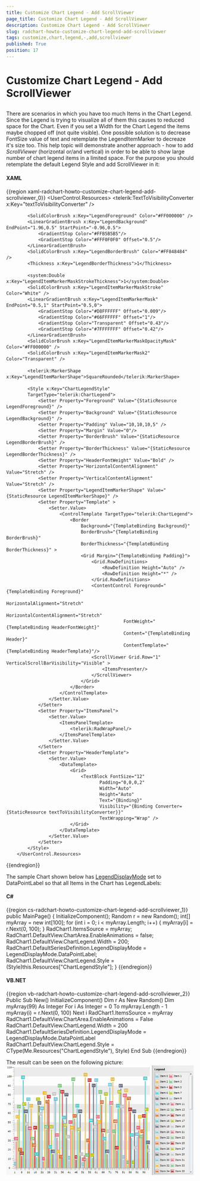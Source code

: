```yaml
---
title: Customize Chart Legend - Add ScrollViewer
page_title: Customize Chart Legend - Add ScrollViewer
description: Customize Chart Legend - Add ScrollViewer
slug: radchart-howto-customize-chart-legend-add-scrollviewer
tags: customize,chart,legend,-,add,scrollviewer
published: True
position: 17
---
```


# Customize Chart Legend - Add ScrollViewer



## 

There are scenarios in which you have too much Items in the Chart Legend. Since the Legend is trying to visualize all of them this causes to reduced space for the Chart. Even if you set a Width for the Chart Legend the items maybe chopped off (not quite visible).
One possible solution is to decrease FontSize value of text and retemplate the LegendItemMarker to decreaze it's size too. This help topic will demonstrate another approach - how to add *ScrollViewer* (horizontal or/and vertical) in order to be able to show large number of chart legend items in a limited space.
For the purpose you should retemplate the default Legend Style and add ScrollViewer in it:

#### __XAML__

{{region xaml-radchart-howto-customize-chart-legend-add-scrollviewer_0}}
	<UserControl.Resources>
	        <telerik:TextToVisibilityConverter x:Key="textToVisibilityConverter" />
	
	        <SolidColorBrush x:Key="LegendForeground" Color="#FF000000" />
	        <LinearGradientBrush x:Key="LegendBackground" EndPoint="1.96,0.5" StartPoint="-0.96,0.5">
	            <GradientStop Color="#FFB5B5B5"/>
	            <GradientStop Color="#FFF0F0F0" Offset="0.5"/>
	        </LinearGradientBrush>
	        <SolidColorBrush x:Key="LegendBorderBrush" Color="#FF848484" />
	        <Thickness x:Key="LegendBorderThickness">1</Thickness>
	
	        <system:Double x:Key="LegendItemMarkerMaskStrokeThickness">1</system:Double>
	        <SolidColorBrush x:Key="LegendItemMarkerMaskStroke" Color="White" />
	        <LinearGradientBrush x:Key="LegendItemMarkerMask" EndPoint="0.5,1" StartPoint="0.5,0">
	            <GradientStop Color="#D8FFFFFF" Offset="0.009"/>
	            <GradientStop Color="#66FFFFFF" Offset="1"/>
	            <GradientStop Color="Transparent" Offset="0.43"/>
	            <GradientStop Color="#7FFFFFFF" Offset="0.42"/>
	        </LinearGradientBrush>
	        <SolidColorBrush x:Key="LegendItemMarkerMaskOpacityMask" Color="#FF000000" />
	        <SolidColorBrush x:Key="LegendItemMarkerMask2" Color="Transparent" />
	
	        <telerik:MarkerShape x:Key="LegendItemMarkerShape">SquareRounded</telerik:MarkerShape>
	
	        <Style x:Key="ChartLegendStyle"
	        TargetType="telerik:ChartLegend">
	            <Setter Property="Foreground" Value="{StaticResource LegendForeground}" />
	            <Setter Property="Background" Value="{StaticResource LegendBackground}" />
	            <Setter Property="Padding" Value="10,10,10,5" />
	            <Setter Property="Margin" Value="0"/>
	            <Setter Property="BorderBrush" Value="{StaticResource LegendBorderBrush}" />
	            <Setter Property="BorderThickness" Value="{StaticResource LegendBorderThickness}" />
	            <Setter Property="HeaderFontWeight" Value="Bold" />
	            <Setter Property="HorizontalContentAlignment" Value="Stretch" />
	            <Setter Property="VerticalContentAlignment" Value="Stretch" />
	            <Setter Property="LegendItemMarkerShape" Value="{StaticResource LegendItemMarkerShape}" />
	            <Setter Property="Template" >
	                <Setter.Value>
	                    <ControlTemplate TargetType="telerik:ChartLegend">
	                        <Border 
	                            Background="{TemplateBinding Background}"
	                            BorderBrush="{TemplateBinding BorderBrush}"
	                            BorderThickness="{TemplateBinding BorderThickness}" >
	                            <Grid Margin="{TemplateBinding Padding}">
	                                <Grid.RowDefinitions>
	                                    <RowDefinition Height="Auto" />
	                                    <RowDefinition Height="*" />
	                                </Grid.RowDefinitions>
	                                <ContentControl Foreground="{TemplateBinding Foreground}"
	                                            HorizontalAlignment="Stretch"
	                                            HorizontalContentAlignment="Stretch"
	                                            FontWeight="{TemplateBinding HeaderFontWeight}" 
	                                            Content="{TemplateBinding Header}" 
	                                            ContentTemplate="{TemplateBinding HeaderTemplate}"/>
	                                <ScrollViewer Grid.Row="1" VerticalScrollBarVisibility="Visible" >  
	                                    <ItemsPresenter/>
	                                </ScrollViewer>
	                            </Grid>
	                        </Border>
	                    </ControlTemplate>
	                </Setter.Value>
	            </Setter>
	            <Setter Property="ItemsPanel">
	                <Setter.Value>
	                    <ItemsPanelTemplate>
	                        <telerik:RadWrapPanel/>
	                    </ItemsPanelTemplate>
	                </Setter.Value>
	            </Setter>
	            <Setter Property="HeaderTemplate">
	                <Setter.Value>
	                    <DataTemplate>
	                        <Grid>
	                            <TextBlock FontSize="12"
	                                   Padding="0,0,0,2"  
	                                   Width="Auto" 
	                                   Height="Auto" 
	                                   Text="{Binding}"
	                                   Visibility="{Binding Converter={StaticResource textToVisibilityConverter}}"
	                                   TextWrapping="Wrap" />
	                        </Grid>
	                    </DataTemplate>
	                </Setter.Value>
	            </Setter>
	        </Style>
	    </UserControl.Resources>
{{endregion}}



The sample Chart shown below has [LegendDisplayMode](http://www.telerik.com/help/silverlight/radchart-features-chart-legend.html) set to DataPointLabel so that all Items in the Chart has LegendLabels:

#### __C#__

{{region cs-radchart-howto-customize-chart-legend-add-scrollviewer_1}}
	public MainPage()
	        {
	            InitializeComponent();
	            Random r = new Random();
	            int[] myArray = new int[100];
	            for (int i = 0; i < myArray.Length; i++)
	            {
	                myArray[i] = r.Next(0, 100);
	            }
	            RadChart1.ItemsSource = myArray;
	            RadChart1.DefaultView.ChartArea.EnableAnimations = false;
	            RadChart1.DefaultView.ChartLegend.Width = 200;
	            RadChart1.DefaultSeriesDefinition.LegendDisplayMode = LegendDisplayMode.DataPointLabel;
	            RadChart1.DefaultView.ChartLegend.Style = (Style)this.Resources["ChartLegendStyle"];
	        }
{{endregion}}


#### __VB.NET__

{{region vb-radchart-howto-customize-chart-legend-add-scrollviewer_2}}
	Public Sub New()
	    InitializeComponent()
	    Dim r As New Random()
	    Dim myArray(99) As Integer
	    For i As Integer = 0 To myArray.Length - 1
	        myArray(i) = r.Next(0, 100)
	    Next i
	    RadChart1.ItemsSource = myArray
	    RadChart1.DefaultView.ChartArea.EnableAnimations = False
	    RadChart1.DefaultView.ChartLegend.Width = 200
	    RadChart1.DefaultSeriesDefinition.LegendDisplayMode = LegendDisplayMode.DataPointLabel
	    RadChart1.DefaultView.ChartLegend.Style = CType(Me.Resources("ChartLegendStyle"), Style)
	End Sub
{{endregion}}



The result can be seen on the following picture:
![](images/RadChart_HowTo_ScrollViewer.PNG)